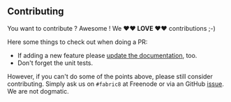 ## Contributing

You want to contribute ? Awesome ! We **♥︎♥︎ LOVE ♥︎♥︎** contributions ;-)

Here some things to check out when doing a PR:

* If adding a new feature please [update the documentation](https://github.com/fabric8io/fabric8-maven-plugin/tree/master/doc/src/main/asciidoc), too.
* Don't forget the unit tests.

However, if you can't do some of the points above, please still consider contributing. Simply ask us on `#fabric8` at Freenode or via an GitHub [issue](https://github.com/fabric8io/docker-maven-plugin/issues). We are not dogmatic.
